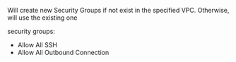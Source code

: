 Will create new Security Groups if not exist in the specified VPC. 
Otherwise, will use the existing one

security groups:
- Allow All SSH
- Allow All Outbound Connection